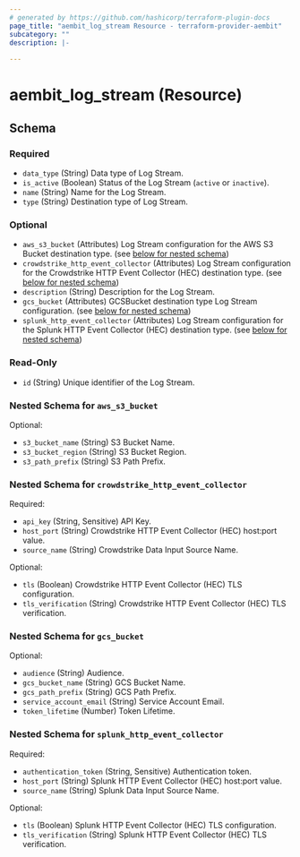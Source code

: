 ```yaml
---
# generated by https://github.com/hashicorp/terraform-plugin-docs
page_title: "aembit_log_stream Resource - terraform-provider-aembit"
subcategory: ""
description: |-
  
---
```


# aembit_log_stream (Resource)





<!-- schema generated by tfplugindocs -->
## Schema

### Required

- `data_type` (String) Data type of Log Stream.
- `is_active` (Boolean) Status of the Log Stream (`active` or `inactive`).
- `name` (String) Name for the Log Stream.
- `type` (String) Destination type of Log Stream.

### Optional

- `aws_s3_bucket` (Attributes) Log Stream configuration for the AWS S3 Bucket destination type. (see [below for nested schema](#nestedatt--aws_s3_bucket))
- `crowdstrike_http_event_collector` (Attributes) Log Stream configuration for the Crowdstrike HTTP Event Collector (HEC) destination type. (see [below for nested schema](#nestedatt--crowdstrike_http_event_collector))
- `description` (String) Description for the Log Stream.
- `gcs_bucket` (Attributes) GCSBucket destination type Log Stream configuration. (see [below for nested schema](#nestedatt--gcs_bucket))
- `splunk_http_event_collector` (Attributes) Log Stream configuration for the Splunk HTTP Event Collector (HEC) destination type. (see [below for nested schema](#nestedatt--splunk_http_event_collector))

### Read-Only

- `id` (String) Unique identifier of the Log Stream.

<a id="nestedatt--aws_s3_bucket"></a>
### Nested Schema for `aws_s3_bucket`

Optional:

- `s3_bucket_name` (String) S3 Bucket Name.
- `s3_bucket_region` (String) S3 Bucket Region.
- `s3_path_prefix` (String) S3 Path Prefix.


<a id="nestedatt--crowdstrike_http_event_collector"></a>
### Nested Schema for `crowdstrike_http_event_collector`

Required:

- `api_key` (String, Sensitive) API Key.
- `host_port` (String) Crowdstrike HTTP Event Collector (HEC) host:port value.
- `source_name` (String) Crowdstrike Data Input Source Name.

Optional:

- `tls` (Boolean) Crowdstrike HTTP Event Collector (HEC) TLS configuration.
- `tls_verification` (String) Crowdstrike HTTP Event Collector (HEC) TLS verification.


<a id="nestedatt--gcs_bucket"></a>
### Nested Schema for `gcs_bucket`

Optional:

- `audience` (String) Audience.
- `gcs_bucket_name` (String) GCS Bucket Name.
- `gcs_path_prefix` (String) GCS Path Prefix.
- `service_account_email` (String) Service Account Email.
- `token_lifetime` (Number) Token Lifetime.


<a id="nestedatt--splunk_http_event_collector"></a>
### Nested Schema for `splunk_http_event_collector`

Required:

- `authentication_token` (String, Sensitive) Authentication token.
- `host_port` (String) Splunk HTTP Event Collector (HEC) host:port value.
- `source_name` (String) Splunk Data Input Source Name.

Optional:

- `tls` (Boolean) Splunk HTTP Event Collector (HEC) TLS configuration.
- `tls_verification` (String) Splunk HTTP Event Collector (HEC) TLS verification.
